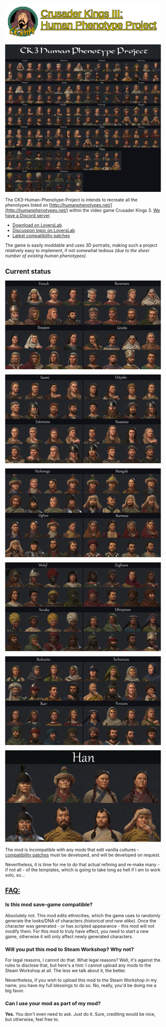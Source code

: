 ![Title](https://raw.githubusercontent.com/Metalhead33/CK3-Human-Phenotype-Project/main/titleBig.png)

![Thumbnail](https://raw.githubusercontent.com/Metalhead33/CK3-Human-Phenotype-Project/main/thumbnail.jpg)

The CK3-Human-Phenotype-Project is intends to recreate all the phenotypes listed on [http://humanphenotypes.net/](http://humanphenotypes.net/) within the video game Crusader Kings 3. [We have a Discord server](https://discord.gg/BUFPauXcax).

* [Download on LoversLab](https://www.loverslab.com/files/file/14719-ck3-human-phenotype-project/)
* [Discussion topic on LoversLab](https://www.loverslab.com/topic/155336-mod-ck3-human-phenotype-project/)
* [Latest compatibility patches](https://git.touhou.fm/metalhead/paradox-mods/ck3-human-phenotype-project-compatibility-patches/-/archive/master/ck3-human-phenotype-project-compatibility-patches-master.zip)

The game is easily moddable and uses 3D portraits, making such a project relatively easy to implement, if not somewhat tedious *(due to the sheer number of existing human phenotypes)*.

## Current status

![Thumbnail](https://raw.githubusercontent.com/Metalhead33/CK3-Human-Phenotype-Project/main/1.jpg)

![Thumbnail](https://raw.githubusercontent.com/Metalhead33/CK3-Human-Phenotype-Project/main/2.jpg)

![Thumbnail](https://raw.githubusercontent.com/Metalhead33/CK3-Human-Phenotype-Project/main/3.jpg)

![Thumbnail](https://raw.githubusercontent.com/Metalhead33/CK3-Human-Phenotype-Project/main/4.jpg)

![Thumbnail](https://raw.githubusercontent.com/Metalhead33/CK3-Human-Phenotype-Project/main/5.jpg)

![Thumbnail](https://raw.githubusercontent.com/Metalhead33/CK3-Human-Phenotype-Project/main/6.jpg)

The mod is incompatible with any mods that edit vanilla cultures - [compatibility patches](https://git.sonck.nl/metalhead/paradox-mods/ck3-human-phenotype-project-compatibility-patches) must be developed, and will be developed on request.

Nevertheless, it is time for me to do that actual refining and re-make many - if not all - of the templates, which is going to take long as hell if I am to work solo, so... 

## <u>**FAQ:**</u>

### **Is this mod save-game compatible?**

Absolutely not. This mod edits ethnicities, which the game uses to randomly generate the looks/DNA of characters *(historical and new alike)*. Once the character was generated - or has scripted appearance - this mod will not modify them. For this mod to truly have effect, you need to start a new game, otherwise it will only affect newly generated characters.


### **Will you put this mod to Steam Workshop? Why not?**

For legal reasons, I cannot do that. What legal reasons? Well, it's against the rules to disclose that, but here's a hint: I cannot upload any mods to the Steam Workshop at all. The less we talk about it, the better.

Nevertheless, if you wish to upload this mod to the Steam Workshop in my name, you have my full blessings to do so. No, really, you'd be doing me a big favor.

### **Can I use your mod as part of my mod?**

**Yes.** You don't even need to ask. Just do it. Sure, crediting would be nice, but otherwise, feel free to.
